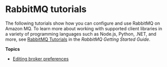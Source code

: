 # RabbitMQ tutorials<a name="rabbitmq-on-amazon-mq"></a>

The following tutorials show how you can configure and use RabbitMQ on Amazon MQ\. To learn more about working with supported client libraries in a variety of programming languages such as Node\.js, Python, \.NET, and more, see [RabbitMQ Tutorials](https://www.rabbitmq.com/getstarted.html) in the *RabbitMQ Getting Started Guide*\.

**Topics**
+ [Editing broker preferences](amazon-mq-rabbitmq-editing-broker-preferences.md)